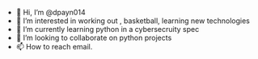 - 👋 Hi, I’m @dpayn014
- 👀 I’m interested in working out , basketball, learning new technologies 
- 🌱 I’m currently learning python in a cybersecruity spec
- 💞️ I’m looking to collaborate on python projects 
- 📫 How to reach email.

<!---
dpayn014/dpayn014 is a ✨ special ✨ repository because its `README.md` (this file) appears on your GitHub profile.
You can click the Preview link to take a look at your changes.
--->
